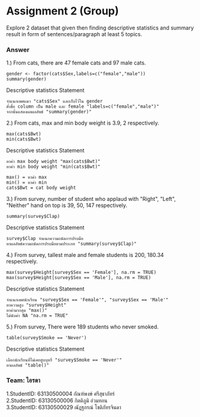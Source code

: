 # Assignment 2 (Group)
Explore 2 dataset that given then finding descriptive statistics and summary result in form of sentences/paragraph at least 5 topics.

### Answer

1.) From cats, there are 47 female cats and 97 male cats.
```{R}
gender <- factor(cats$Sex,labels=c("female","male"))
summary(gender)
```
   Descriptive statistics Statement
```{R}
จำแนกเพศแมว "cats$Sex" และเก็บไว้ใน gender
ตั้งชื่อ column เป็น male และ female "labels=c("female","male")"
จากนั้นแสดงผลผลลัพธ์ "summary(gender)"
```

2.) From cats, max and min body weight is 3.9, 2 respectively.
```{R}
max(cats$Bwt)
min(cats$Bwt)
```
   Descriptive statistics Statement
```{R}
หาค่า max body weight "max(cats$Bwt)"
หาค่า min body weight "min(cats$Bwt)"

max() = หาค่า max
min() = หาค่า min
cats$Bwt = cat body weight
```

3.) From survey, number of student who applaud with "Right", "Left", "Neither" hand on top is 39, 50, 147 respectively.
```{R}
summary(survey$Clap)
```
   Descriptive statistics Statement
```{R}
survey$Clap จำแนกความถนัดการปรบมือ
หาผลลัพธ์ความถนัดการปรบมือตามประเภท "summary(survey$Clap)" 
```

4.) From survey, tallest male and female students is 200, 180.34 respectively.
```{R}
max(survey$Height[survey$Sex == 'Female'], na.rm = TRUE)
max(survey$Height[survey$Sex == 'Male'], na.rm = TRUE)
```
   Descriptive statistics Statement
```{R}
จำแนกเพศนักเรียน "survey$Sex == 'Female'", "survey$Sex == 'Male'"
หาความสูง "survey$Height"
หาค่ามากสุด "max()"
ไม่นับค่า NA "na.rm = TRUE"
```

5.) From survey, There were 189 students who never smoked.
```{R}
table(survey$Smoke == 'Never')
```
   Descriptive statistics Statement
```{R}
เลือกนักเรียนที่ไม่เคยสูบบุหรี่ "survey$Smoke == 'Never'"
หาผลลัพธ์ "table()"
```


### Team: ไอรดา

1.StudentID: 63130500004 กัณฑ์พงษ์ ศรีสุธาภัทร์ <br/>
2.StudentID: 63130500006 กิตติภูมิ อ่วมทอน <br/>
3.StudentID: 63130500029 ณัฏฐกรณ์ โชติภัทรจินดา <br/>
